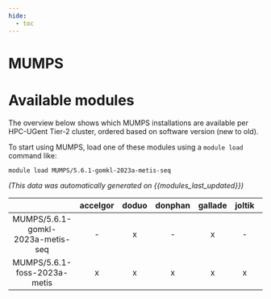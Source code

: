 ```yaml
---
hide:
  - toc
---
```


MUMPS
=====

# Available modules


The overview below shows which MUMPS installations are available per HPC-UGent Tier-2 cluster, ordered based on software version (new to old).

To start using MUMPS, load one of these modules using a `module load` command like:

```shell
module load MUMPS/5.6.1-gomkl-2023a-metis-seq
```

*(This data was automatically generated on {{modules_last_updated}})*  

| |accelgor|doduo|donphan|gallade|joltik|litleo|shinx|
| :---: | :---: | :---: | :---: | :---: | :---: | :---: | :---: |
|MUMPS/5.6.1-gomkl-2023a-metis-seq|-|x|-|x|-|x|x|
|MUMPS/5.6.1-foss-2023a-metis|x|x|x|x|x|x|x|
